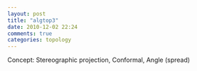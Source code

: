 ```yaml
---
layout: post
title: "algtop3"
date: 2010-12-02 22:24
comments: true
categories: topology
---
```


Concept: Stereographic projection, Conformal, Angle (spread)

